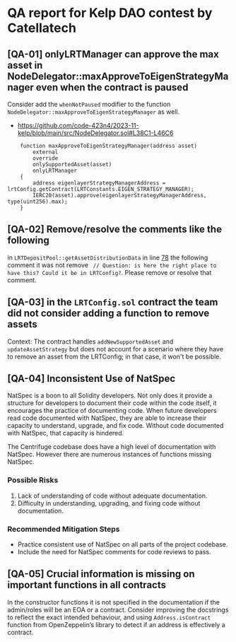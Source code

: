 # QA report for Kelp DAO contest by Catellatech

## [QA-01] onlyLRTManager can approve the max asset in NodeDelegator::maxApproveToEigenStrategyManager even when the contract is paused 
Consider add the `whenNotPaused` modifier to the function `NodeDelegator::maxApproveToEigenStrategyManager` as well.

- https://github.com/code-423n4/2023-11-kelp/blob/main/src/NodeDelegator.sol#L38C1-L46C6

```solidity
    function maxApproveToEigenStrategyManager(address asset)
        external
        override
        onlySupportedAsset(asset)
        onlyLRTManager
    {
        address eigenlayerStrategyManagerAddress = lrtConfig.getContract(LRTConstants.EIGEN_STRATEGY_MANAGER);
        IERC20(asset).approve(eigenlayerStrategyManagerAddress, type(uint256).max);
    }
```
## [QA-02] Remove/resolve the comments like the following
in `LRTDepositPool::getAssetDistributionData` in line [78](https://github.com/code-423n4/2023-11-kelp/blob/main/src/LRTDepositPool.sol#L78) the following comment it was not remove ` // Question: is here the right place to have this? Could it be in LRTConfig?`. Please remove or resolve that comment.

## [QA-03] in the `LRTConfig.sol` contract the team did not consider adding a function to remove assets
Context: The contract handles `addNewSupportedAsset` and `updateAssetStrategy` but does not account for a scenario where they have to remove an asset from the LRTConfig; in that case, it won't be possible.

## [QA-04] Inconsistent Use of NatSpec
NatSpec is a boon to all Solidity developers. Not only does it provide a structure for developers to document their code within the code itself, it encourages the practice of documenting code. When future developers read code documented with NatSpec, they are able to increase their capacity to understand, upgrade, and fix code. Without code documented with NatSpec, that capacity is hindered.

The Centrifuge codebase does have a high level of documentation with NatSpec. However there are numerous instances of functions missing NatSpec.

### Possible Risks
1. Lack of understanding of code without adequate documentation.
2. Difficulty in understanding, upgrading, and fixing code without documentation.

### Recommended Mitigation Steps
- Practice consistent use of NatSpec on all parts of the project codebase.
- Include the need for NatSpec comments for code reviews to pass.

## [QA-05]  Crucial information is missing on important functions in all contracts
In the constructor functions it is not specified in the documentation if the admin/roles will be an EOA or a contract. Consider improving the docstrings to reflect the exact intended behaviour, and using `Address.isContract` function from OpenZeppelin’s library to detect if an address is effectively a contract.

